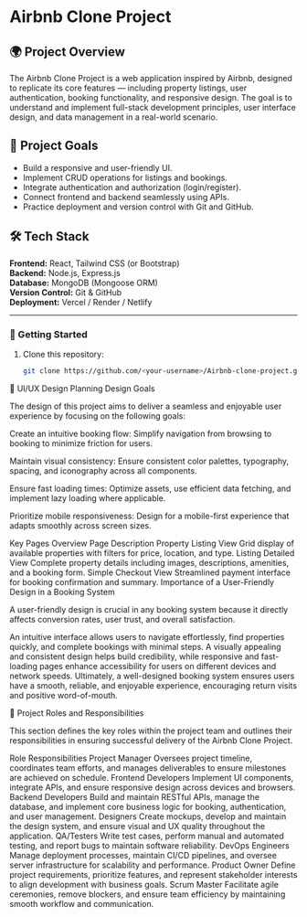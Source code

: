 # Airbnb Clone Project

## 🌍 Project Overview
The Airbnb Clone Project is a web application inspired by Airbnb, designed to replicate its core features — including property listings, user authentication, booking functionality, and responsive design. The goal is to understand and implement full-stack development principles, user interface design, and data management in a real-world scenario.

## 🎯 Project Goals
- Build a responsive and user-friendly UI.
- Implement CRUD operations for listings and bookings.
- Integrate authentication and authorization (login/register).
- Connect frontend and backend seamlessly using APIs.
- Practice deployment and version control with Git and GitHub.

## 🛠️ Tech Stack
**Frontend:** React, Tailwind CSS (or Bootstrap)  
**Backend:** Node.js, Express.js  
**Database:** MongoDB (Mongoose ORM)  
**Version Control:** Git & GitHub  
**Deployment:** Vercel / Render / Netlify  

---

### 🚀 Getting Started
1. Clone this repository:
   ```bash
   git clone https://github.com/<your-username>/Airbnb-clone-project.git


🎨 UI/UX Design Planning
Design Goals

The design of this project aims to deliver a seamless and enjoyable user experience by focusing on the following goals:

Create an intuitive booking flow:
Simplify navigation from browsing to booking to minimize friction for users.

Maintain visual consistency:
Ensure consistent color palettes, typography, spacing, and iconography across all components.

Ensure fast loading times:
Optimize assets, use efficient data fetching, and implement lazy loading where applicable.

Prioritize mobile responsiveness:
Design for a mobile-first experience that adapts smoothly across screen sizes.

Key Pages Overview
Page	Description
Property Listing View	Grid display of available properties with filters for price, location, and type.
Listing Detailed View	Complete property details including images, descriptions, amenities, and a booking form.
Simple Checkout View	Streamlined payment interface for booking confirmation and summary.
Importance of a User-Friendly Design in a Booking System

A user-friendly design is crucial in any booking system because it directly affects conversion rates, user trust, and overall satisfaction.

An intuitive interface allows users to navigate effortlessly, find properties quickly, and complete bookings with minimal steps.
A visually appealing and consistent design helps build credibility, while responsive and fast-loading pages enhance accessibility for users on different devices and network speeds.
Ultimately, a well-designed booking system ensures users have a smooth, reliable, and enjoyable experience, encouraging return visits and positive word-of-mouth.

👥 Project Roles and Responsibilities

This section defines the key roles within the project team and outlines their responsibilities in ensuring successful delivery of the Airbnb Clone Project.

Role	Responsibilities
Project Manager	Oversees project timeline, coordinates team efforts, and manages deliverables to ensure milestones are achieved on schedule.
Frontend Developers	Implement UI components, integrate APIs, and ensure responsive design across devices and browsers.
Backend Developers	Build and maintain RESTful APIs, manage the database, and implement core business logic for booking, authentication, and user management.
Designers	Create mockups, develop and maintain the design system, and ensure visual and UX quality throughout the application.
QA/Testers	Write test cases, perform manual and automated testing, and report bugs to maintain software reliability.
DevOps Engineers	Manage deployment processes, maintain CI/CD pipelines, and oversee server infrastructure for scalability and performance.
Product Owner	Define project requirements, prioritize features, and represent stakeholder interests to align development with business goals.
Scrum Master	Facilitate agile ceremonies, remove blockers, and ensure team efficiency by maintaining smooth workflow and communication.

